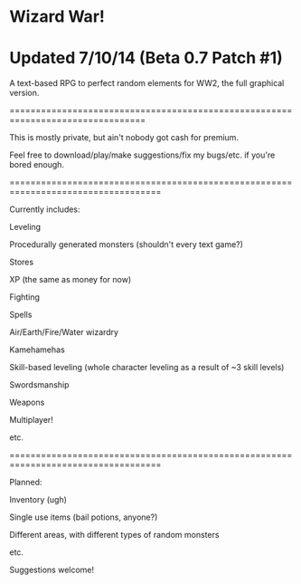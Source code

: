 Wizard War!
==========
Updated 7/10/14 (Beta 0.7 Patch #1)
===================================

A text-based RPG to perfect random elements for WW2, the full graphical version.

================================================================================


This is mostly private, but ain't nobody got cash for premium.

Feel free to download/play/make suggestions/fix my bugs/etc. if you're bored enough.

===================================================================================

Currently includes:

Leveling

Procedurally generated monsters (shouldn't every text game?)

Stores

XP (the same as money for now)

Fighting

Spells

Air/Earth/Fire/Water wizardry

Kamehamehas

Skill-based leveling (whole character leveling as a result of ~3 skill levels)

Swordsmanship

Weapons

Multiplayer!

etc.

===================================================================================

Planned:

Inventory (ugh)

Single use items (bail potions, anyone?)

Different areas, with different types of random monsters

etc.

Suggestions welcome!
